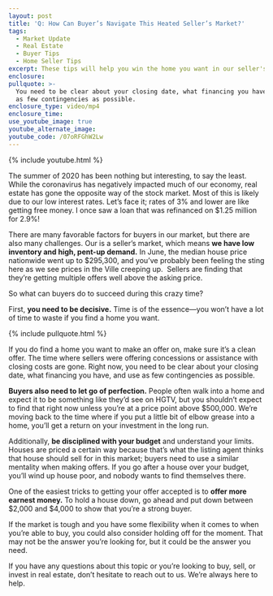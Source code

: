 ```yaml
---
layout: post
title: 'Q: How Can Buyer’s Navigate This Heated Seller’s Market?'
tags:
  - Market Update
  - Real Estate
  - Buyer Tips
  - Home Seller Tips
excerpt: These tips will help you win the home you want in our seller's market.
enclosure:
pullquote: >-
  You need to be clear about your closing date, what financing you have, and use
  as few contingencies as possible.
enclosure_type: video/mp4
enclosure_time:
use_youtube_image: true
youtube_alternate_image:
youtube_code: /07oRFGhW2Lw
---
```


{% include youtube.html %}

The summer of 2020 has been nothing but interesting, to say the least. While the coronavirus has negatively impacted much of our economy, real estate has gone the opposite way of the stock market. Most of this is likely due to our low interest rates. Let’s face it; rates of 3% and lower are like getting free money. I once saw a loan that was refinanced on $1.25 million for 2.9%\!

There are many favorable factors for buyers in our market, but there are also many challenges. Our is a seller’s market, which means **we have low inventory and high, pent-up demand.** In June, the median house price nationwide went up to $295,300, and you’ve probably been feeling the sting here as we see prices in the Ville creeping up.&nbsp; Sellers are finding that they’re getting multiple offers well above the asking price.

So what can buyers do to succeed during this crazy time?

First, **you need to be decisive.** Time is of the essence—you won’t have a lot of time to waste if you find a home you want.

{% include pullquote.html %}

If you do find a home you want to make an offer on, make sure it’s a clean offer. The time where sellers were offering concessions or assistance with closing costs are gone. Right now, you need to be clear about your closing date, what financing you have, and use as few contingencies as possible.&nbsp;

**Buyers also need to let go of perfection.** People often walk into a home and expect it to be something like they’d see on HGTV, but you shouldn’t expect to find that right now unless you’re at a price point above $500,000. We’re moving back to the time where if you put a little bit of elbow grease into a home, you’ll get a return on your investment in the long run.&nbsp;

Additionally, **be disciplined with your budget** and understand your limits. Houses are priced a certain way because that’s what the listing agent thinks that house should sell for in this market; buyers need to use a similar mentality when making offers. If you go after a house over your budget, you’ll wind up house poor, and nobody wants to find themselves there.

One of the easiest tricks to getting your offer accepted is to **offer more earnest money.** To hold a house down, go ahead and put down between $2,000 and $4,000 to show that you’re a strong buyer.

If the market is tough and you have some flexibility when it comes to when you’re able to buy, you could also consider holding off for the moment. That may not be the answer you’re looking for, but it could be the answer you need.

If you have any questions about this topic or you’re looking to buy, sell, or invest in real estate, don’t hesitate to reach out to us. We’re always here to help.